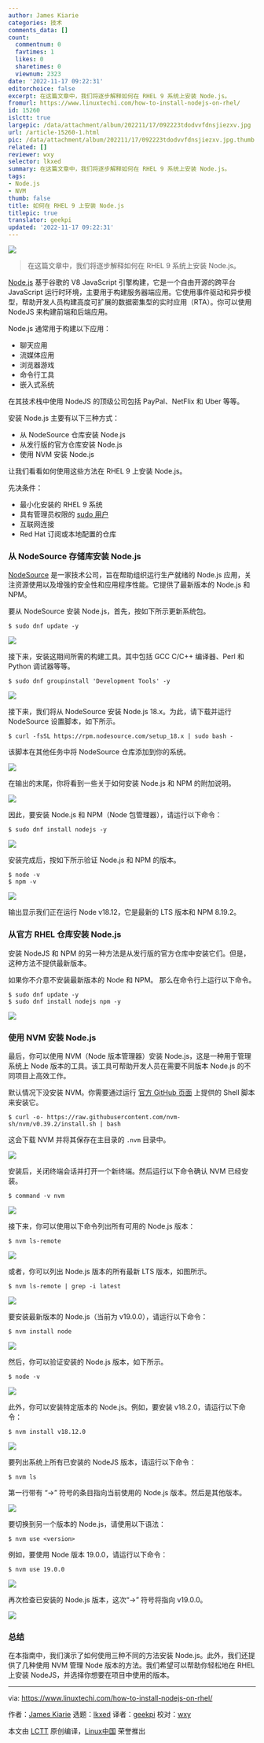 ```yaml
---
author: James Kiarie
categories: 技术
comments_data: []
count:
  commentnum: 0
  favtimes: 1
  likes: 0
  sharetimes: 0
  viewnum: 2323
date: '2022-11-17 09:22:31'
editorchoice: false
excerpt: 在这篇文章中，我们将逐步解释如何在 RHEL 9 系统上安装 Node.js。
fromurl: https://www.linuxtechi.com/how-to-install-nodejs-on-rhel/
id: 15260
islctt: true
largepic: /data/attachment/album/202211/17/092223tdodvvfdnsjiezxv.jpg
url: /article-15260-1.html
pic: /data/attachment/album/202211/17/092223tdodvvfdnsjiezxv.jpg.thumb.jpg
related: []
reviewer: wxy
selector: lkxed
summary: 在这篇文章中，我们将逐步解释如何在 RHEL 9 系统上安装 Node.js。
tags:
- Node.js
- NVM
thumb: false
title: 如何在 RHEL 9 上安装 Node.js
titlepic: true
translator: geekpi
updated: '2022-11-17 09:22:31'
---
```


![](/data/attachment/album/202211/17/092223tdodvvfdnsjiezxv.jpg)



> 
> 在这篇文章中，我们将逐步解释如何在 RHEL 9 系统上安装 Node.js。
> 
> 
> 


[Node.js](https://nodejs.org/en/about/) 基于谷歌的 V8 JavaScript 引擎构建，它是一个自由开源的跨平台 JavaScript 运行时环境，主要用于构建服务器端应用。它使用事件驱动和异步模型，帮助开发人员构建高度可扩展的数据密集型的实时应用（RTA）。你可以使用 NodeJS 来构建前端和后端应用。


Node.js 通常用于构建以下应用：


* 聊天应用
* 流媒体应用
* 浏览器游戏
* 命令行工具
* 嵌入式系统


在其技术栈中使用 NodeJS 的顶级公司包括 PayPal、NetFlix 和 Uber 等等。


安装 Node.js 主要有以下三种方式：


* 从 NodeSource 仓库安装 Node.js
* 从发行版的官方仓库安装 Node.js
* 使用 NVM 安装 Node.js


让我们看看如何使用这些方法在 RHEL 9 上安装 Node.js。


先决条件：


* 最小化安装的 RHEL 9 系统
* 具有管理员权限的 [sudo 用户](https://www.linuxtechi.com/create-sudo-user-on-rhel-rocky-linux-almalinux/)
* 互联网连接
* Red Hat 订阅或本地配置的仓库


### 从 NodeSource 存储库安装 Node.js


[NodeSource](https://nodesource.com/) 是一家技术公司，旨在帮助组织运行生产就绪的 Node.js 应用，关注资源使用以及增强的安全性和应用程序性能。它提供了最新版本的 Node.js 和 NPM。


要从 NodeSource 安装 Node.js，首先，按如下所示更新系统包。



```
$ sudo dnf update -y

```

![](/data/attachment/album/202211/17/092231siytzmdiydtml9t0.png)


接下来，安装这期间所需的构建工具。其中包括 GCC C/C++ 编译器、Perl 和 Python 调试器等等。



```
$ sudo dnf groupinstall 'Development Tools' -y

```

![](/data/attachment/album/202211/17/092232ejjqzwx7yyg7wlgb.png)


接下来，我们将从 NodeSource 安装 Node.js 18.x。为此，请下载并运行 NodeSource 设置脚本，如下所示。



```
$ curl -fsSL https://rpm.nodesource.com/setup_18.x | sudo bash -

```

该脚本在其他任务中将 NodeSource 仓库添加到你的系统。


![](/data/attachment/album/202211/17/092233zx952zwz297vvvba.png)


在输出的末尾，你将看到一些关于如何安装 Node.js 和 NPM 的附加说明。


![](/data/attachment/album/202211/17/092234swnpfa2waaw2aosp.png)


因此，要安装 Node.js 和 NPM（Node 包管理器），请运行以下命令：



```
$ sudo dnf install nodejs -y

```

![](/data/attachment/album/202211/17/092235q7uv3nprzvpo5hpd.png)


安装完成后，按如下所示验证 Node.js 和 NPM 的版本。



```
$ node -v
$ npm -v

```

![](/data/attachment/album/202211/17/092236eo6ih6e96576q66c.png)


输出显示我们正在运行 Node v18.12，它是最新的 LTS 版本和 NPM 8.19.2。


### 从官方 RHEL 仓库安装 Node.js


安装 NodeJS 和 NPM 的另一种方法是从发行版的官方仓库中安装它们。但是，这种方法不提供最新版本。


如果你不介意不安装最新版本的 Node 和 NPM。 那么在命令行上运行以下命令。



```
$ sudo dnf update -y
$ sudo dnf install nodejs npm -y

```

![](/data/attachment/album/202211/17/092236ky3a33a22hbvqiaa.png)


### 使用 NVM 安装 Node.js


最后，你可以使用 NVM（Node 版本管理器）安装 Node.js，这是一种用于管理系统上 Node 版本的工具。该工具可帮助开发人员在需要不同版本 Node.js 的不同项目上高效工作。


默认情况下没安装 NVM。你需要通过运行 [官方 GitHub 页面](https://github.com/nvm-sh/nvm) 上提供的 Shell 脚本来安装它。



```
$ curl -o- https://raw.githubusercontent.com/nvm-sh/nvm/v0.39.2/install.sh | bash

```

这会下载 NVM 并将其保存在主目录的 `.nvm` 目录中。


![](/data/attachment/album/202211/17/092237vaac91cjfhsf5rca.png)


安装后，关闭终端会话并打开一个新终端。然后运行以下命令确认 NVM 已经安装。



```
$ command -v nvm

```

![](/data/attachment/album/202211/17/092237regs0qdlsejzzrlq.png)


接下来，你可以使用以下命令列出所有可用的 Node.js 版本：



```
$ nvm ls-remote

```

![](/data/attachment/album/202211/17/092238ditrrh98ot8kdn9k.png)


或者，你可以列出 Node.js 版本的所有最新 LTS 版本，如图所示。



```
$ nvm ls-remote | grep -i latest

```

![](/data/attachment/album/202211/17/092240agf0c6gc1svv5o7s.png)


要安装最新版本的 Node.js（当前为 v19.0.0），请运行以下命令：



```
$ nvm install node

```

![](/data/attachment/album/202211/17/092240nttt7jnnatysjst7.png)


然后，你可以验证安装的 Node.js 版本，如下所示。



```
$ node -v

```

![](/data/attachment/album/202211/17/092241a95qtajtstqns0lj.png)


此外，你可以安装特定版本的 Node.js。例如，要安装 v18.2.0，请运行以下命令：



```
$ nvm install v18.12.0

```

![](/data/attachment/album/202211/17/092242tek7f7p6zmk7u7ad.png)


要列出系统上所有已安装的 NodeJS 版本，请运行以下命令：



```
$ nvm ls

```

第一行带有 “->” 符号的条目指向当前使用的 Node.js 版本。然后是其他版本。


![](/data/attachment/album/202211/17/092242jz6bcbry6bsbdmdr.png)


要切换到另一个版本的 Node.js，请使用以下语法：



```
$ nvm use <version>

```

例如，要使用 Node 版本 19.0.0，请运行以下命令：



```
$ nvm use 19.0.0

```

![](/data/attachment/album/202211/17/092243ck6o6q8q4lqtq8ik.png)


再次检查已安装的 Node.js 版本，这次“->” 符号将指向 v19.0.0。


![](/data/attachment/album/202211/17/092243eprirn7n0ejbeill.png)


### 总结


在本指南中，我们演示了如何使用三种不同的方法安装 Node.js。此外，我们还提供了几种使用 NVM 管理 Node 版本的方法。我们希望可以帮助你轻松地在 RHEL 上安装 NodeJS，并选择你想要在项目中使用的版本。




---


via: <https://www.linuxtechi.com/how-to-install-nodejs-on-rhel/>


作者：[James Kiarie](https://www.linuxtechi.com/author/james/) 选题：[lkxed](https://github.com/lkxed) 译者：[geekpi](https://github.com/geekpi) 校对：[wxy](https://github.com/wxy)


本文由 [LCTT](https://github.com/LCTT/TranslateProject) 原创编译，[Linux中国](https://linux.cn/) 荣誉推出
